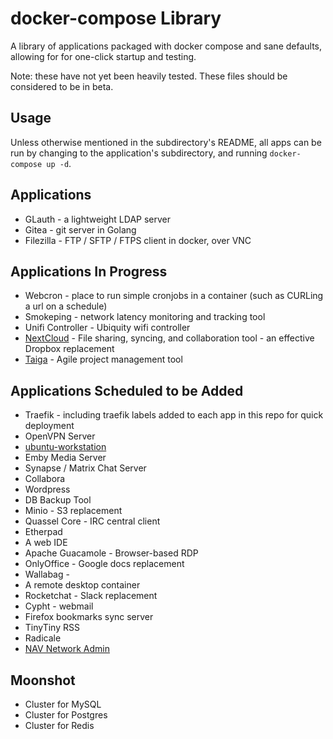 # docker-compose Library

A library of applications packaged with docker compose and sane defaults, allowing for for one-click startup and testing.

Note: these have not yet been heavily tested. These files should be considered to be in beta.

## Usage

Unless otherwise mentioned in the subdirectory's README, all apps can be run by changing to the application's subdirectory, and running `docker-compose up -d`.

## Applications
  * GLauth - a lightweight LDAP server
  * Gitea - git server in Golang
  * Filezilla - FTP / SFTP / FTPS client in docker, over VNC

## Applications In Progress
  * Webcron - place to run simple cronjobs in a container (such as CURLing a url on a schedule)
  * Smokeping - network latency monitoring and tracking tool
  * Unifi Controller - Ubiquity wifi controller
  * [NextCloud](https://hub.docker.com/r/benyanke/nextcloud) - File sharing, syncing, and collaboration tool - an effective Dropbox replacement
  * [Taiga](https://hub.docker.com/r/benyanke/taiga) - Agile project management tool

## Applications Scheduled to be Added

  * Traefik - including traefik labels added to each app in this repo for quick deployment
  * OpenVPN Server
  * [ubuntu-workstation](https://hub.docker.com/r/benyanke/ubuntu-workstation)
  * Emby Media Server
  * Synapse / Matrix Chat Server
  * Collabora
  * Wordpress
  * DB Backup Tool
  * Minio - S3 replacement
  * Quassel Core - IRC central client
  * Etherpad
  * A web IDE
  * Apache Guacamole - Browser-based RDP
  * OnlyOffice - Google docs replacement
  * Wallabag - 
  * A remote desktop container
  * Rocketchat - Slack replacement
  * Cypht - webmail
  * Firefox bookmarks sync server
  * TinyTiny RSS
  * Radicale
  * [NAV Network Admin](https://github.com/Uninett/nav)
## Moonshot
  * Cluster for MySQL
  * Cluster for Postgres
  * Cluster for Redis

